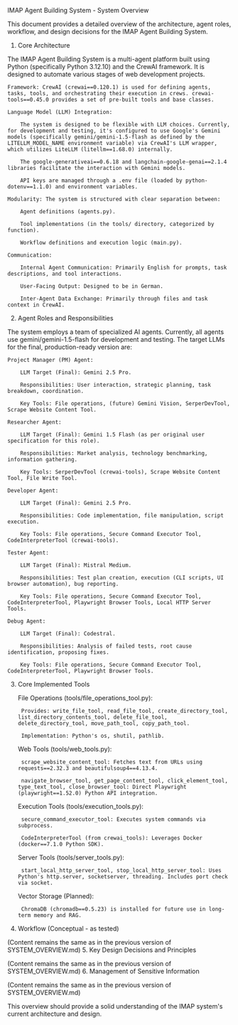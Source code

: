 IMAP Agent Building System - System Overview

This document provides a detailed overview of the architecture, agent roles, workflow, and design decisions for the IMAP Agent Building System.
1. Core Architecture

The IMAP Agent Building System is a multi-agent platform built using Python (specifically Python 3.12.10) and the CrewAI framework. It is designed to automate various stages of web development projects.

    Framework: CrewAI (crewai==0.120.1) is used for defining agents, tasks, tools, and orchestrating their execution in crews. crewai-tools==0.45.0 provides a set of pre-built tools and base classes.

    Language Model (LLM) Integration:

        The system is designed to be flexible with LLM choices. Currently, for development and testing, it's configured to use Google's Gemini models (specifically gemini/gemini-1.5-flash as defined by the LITELLM_MODEL_NAME environment variable) via CrewAI's LLM wrapper, which utilizes LiteLLM (litellm==1.68.0) internally.

        The google-generativeai==0.6.18 and langchain-google-genai==2.1.4 libraries facilitate the interaction with Gemini models.

        API keys are managed through a .env file (loaded by python-dotenv==1.1.0) and environment variables.

    Modularity: The system is structured with clear separation between:

        Agent definitions (agents.py).

        Tool implementations (in the tools/ directory, categorized by function).

        Workflow definitions and execution logic (main.py).

    Communication:

        Internal Agent Communication: Primarily English for prompts, task descriptions, and tool interactions.

        User-Facing Output: Designed to be in German.

        Inter-Agent Data Exchange: Primarily through files and task context in CrewAI.

2. Agent Roles and Responsibilities

The system employs a team of specialized AI agents. Currently, all agents use gemini/gemini-1.5-flash for development and testing. The target LLMs for the final, production-ready version are:

    Project Manager (PM) Agent:

        LLM Target (Final): Gemini 2.5 Pro.

        Responsibilities: User interaction, strategic planning, task breakdown, coordination.

        Key Tools: File operations, (future) Gemini Vision, SerperDevTool, Scrape Website Content Tool.

    Researcher Agent:

        LLM Target (Final): Gemini 1.5 Flash (as per original user specification for this role).

        Responsibilities: Market analysis, technology benchmarking, information gathering.

        Key Tools: SerperDevTool (crewai-tools), Scrape Website Content Tool, File Write Tool.

    Developer Agent:

        LLM Target (Final): Gemini 2.5 Pro.

        Responsibilities: Code implementation, file manipulation, script execution.

        Key Tools: File operations, Secure Command Executor Tool, CodeInterpreterTool (crewai-tools).

    Tester Agent:

        LLM Target (Final): Mistral Medium.

        Responsibilities: Test plan creation, execution (CLI scripts, UI browser automation), bug reporting.

        Key Tools: File operations, Secure Command Executor Tool, CodeInterpreterTool, Playwright Browser Tools, Local HTTP Server Tools.

    Debug Agent:

        LLM Target (Final): Codestral.

        Responsibilities: Analysis of failed tests, root cause identification, proposing fixes.

        Key Tools: File operations, Secure Command Executor Tool, CodeInterpreterTool, Playwright Browser Tools.

3. Core Implemented Tools

    File Operations (tools/file_operations_tool.py):

        Provides: write_file_tool, read_file_tool, create_directory_tool, list_directory_contents_tool, delete_file_tool, delete_directory_tool, move_path_tool, copy_path_tool.

        Implementation: Python's os, shutil, pathlib.

    Web Tools (tools/web_tools.py):

        scrape_website_content_tool: Fetches text from URLs using requests==2.32.3 and beautifulsoup4==4.13.4.

        navigate_browser_tool, get_page_content_tool, click_element_tool, type_text_tool, close_browser_tool: Direct Playwright (playwright==1.52.0) Python API integration.

    Execution Tools (tools/execution_tools.py):

        secure_command_executor_tool: Executes system commands via subprocess.

        CodeInterpreterTool (from crewai_tools): Leverages Docker (docker==7.1.0 Python SDK).

    Server Tools (tools/server_tools.py):

        start_local_http_server_tool, stop_local_http_server_tool: Uses Python's http.server, socketserver, threading. Includes port check via socket.

    Vector Storage (Planned):

        ChromaDB (chromadb==0.5.23) is installed for future use in long-term memory and RAG.

4. Workflow (Conceptual - as tested)

(Content remains the same as in the previous version of SYSTEM_OVERVIEW.md)
5. Key Design Decisions and Principles

(Content remains the same as in the previous version of SYSTEM_OVERVIEW.md)
6. Management of Sensitive Information

(Content remains the same as in the previous version of SYSTEM_OVERVIEW.md)

This overview should provide a solid understanding of the IMAP system's current architecture and design.